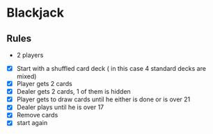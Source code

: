 # Blackjack

## Rules

- 2 players
- [x] Start with a shuffled card deck ( in this case 4 standard decks are mixed)
- [x] Player gets 2 cards
- [x] Dealer gets 2 cards, 1 of them is hidden
- [x] Player gets to draw cards until he either is done or is over 21
- [x] Dealer plays until he is over 17
- [x] Remove cards
- [x] start again